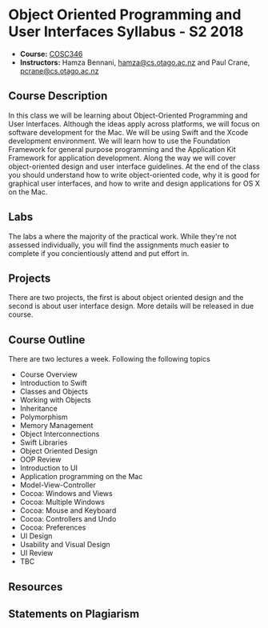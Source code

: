 # Object Oriented Programming and User Interfaces Syllabus - S2 2018

* **Course:** [COSC346](http://cs.otago.ac.nz/cosc346)
* **Instructors:** Hamza Bennani, [hamza@cs.otago.ac.nz](mailto:hamza@cs.otago.ac.nz) and 
		Paul Crane, [pcrane@cs.otago.ac.nz](mailto:pcrane@cs.otago.ac.nz)

## Course Description

In this class we will be learning about Object-Oriented Programming and User
Interfaces. Although the ideas apply across platforms, we will focus on
software development for the Mac. We will be using Swift and the Xcode
development environment. We will learn how to use the Foundation Framework for
general purpose programming and the Application Kit Framework for application
development. Along the way we will cover object-oriented design and user
interface guidelines. At the end of the class you should understand how to
write object-oriented code, why it is good for graphical user interfaces, and
how to write and design applications for OS X on the Mac.

## Labs

The labs a where the majority of the practical work. While they're not assessed
individually, you will find the assignments much easier to complete if you
concientiously attend and put effort in.

## Projects

There are two projects, the first is about object oriented design and the
second is about user interface design. More details will be released in due
course.

## Course Outline

There are two lectures a week. Following the following topics

* Course Overview
* Introduction to Swift
* Classes and Objects
* Working with Objects
* Inheritance 
* Polymorphism
* Memory Management
* Object Interconnections
* Swift Libraries
* Object Oriented Design
* OOP Review
* Introduction to UI
* Application programming on the Mac
* Model-View-Controller
* Cocoa: Windows and Views
* Cocoa: Multiple Windows
* Cocoa: Mouse and Keyboard
* Cocoa: Controllers and Undo
* Cocoa: Preferences
* UI Design
* Usability and Visual Design
* UI Review
* TBC

## Resources
## Statements on Plagiarism

